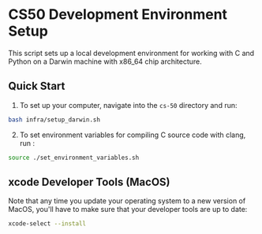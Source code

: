 # CS50 Development Environment Setup

This script sets up a local development environment for working with C and Python on a Darwin machine with x86_64 chip architecture.

## Quick Start

1. To set up your computer, navigate into the `cs-50` directory and run:

```bash
bash infra/setup_darwin.sh
```

2. To set environment variables for compiling C source code with clang, run :

```bash
source ./set_environment_variables.sh
```

## xcode Developer Tools (MacOS)

Note that any time you update your operating system to a new version of MacOS, you'll have to make sure that your developer tools are up to date:

```bash
xcode-select --install
```
